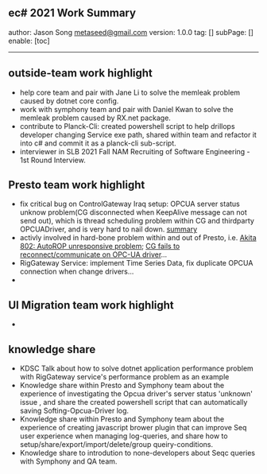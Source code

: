ec# 2021 Work Summary
---
author: Jason Song <metaseed@gmail.com>
version: 1.0.0
tag: []
subPage: []
enable: [toc]

---
 
## outside-team work highlight
* help core team and pair with Jane Li to solve the memleak problem caused by dotnet core config.
* work with symphony team and pair with Daniel Kwan to solve the memleak problem caused by RX.net package.
* contribute to Planck-Cli: created powershell script to help drillops developer changing Service exe path, shared within team and refactor it into c# and commit it as a planck-cli sub-script.
*  interviewer in SLB 2021 Fall NAM Recruiting of Software Engineering - 1st Round Interview.

## Presto team work highlight
* fix critical bug on ControlGateway Iraq setup: OPCUA server status unknow problem(CG disconnected when KeepAlive message can not send out), which is thread scheduling problem within CG and thirdparty OPCUADriver, and is very hard to nail down.  [summary](https://slb1-swt.visualstudio.com/Planck/_sprints/taskboard/Presto/Planck/Presto/Iteration%2077?workitem=1645589)
* activly involved in hard-bone problem within and out of Presto, i.e. [Akita 802: AutoROP unresponsive problem](https://slb1-swt.visualstudio.com/Planck/_workitems/edit/1658124); [CG fails to reconnect/communicate on OPC-UA driver](https://slb1-swt.visualstudio.com/Planck/_workitems/edit/1666524)...
* RigGateway Service: implement Time Series Data, fix duplicate OPCUA connection when change drivers...
* 
## UI Migration team work highlight
* 
## knowledge share
* KDSC Talk about how to solve dotnet application performance problem with RigGateway service's performance problem as an example
* Knowledge share within Presto and Symphony team about the experience of investigating the Opcua driver's server status 'unknown' issue , and share the created powershell script that can automatically saving Softing-Opcua-Driver log.
* Knowledge share within Presto and Symphony team about the experience of creating javascript brower plugin that can improve Seq user experience when managing log-queries, and share how to setup/share/export/import/delete/group queiry-conditions.
* Knowledge share to introdution to none-developers about Seqc queries with Symphony and QA team.

